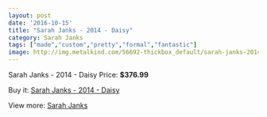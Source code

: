 ```yaml
---
layout: post
date: '2016-10-15'
title: "Sarah Janks - 2014 - Daisy"
category: Sarah Janks
tags: ["made","custom","pretty","formal","fantastic"]
image: http://img.metalkind.com/56692-thickbox_default/sarah-janks-2014-daisy.jpg
---
```

Sarah Janks - 2014 - Daisy
Price: **$376.99**
<a href="https://www.metalkind.com/en/sarah-janks/15331-sarah-janks-2014-daisy.html"><amp-img layout="responsive" width="600" height="600" src="//img.metalkind.com/56692-thickbox_default/sarah-janks-2014-daisy.jpg" alt="Sarah Janks - 2014 - Daisy 0" /></a>
<a href="https://www.metalkind.com/en/sarah-janks/15331-sarah-janks-2014-daisy.html"><amp-img layout="responsive" width="600" height="600" src="//img.metalkind.com/56693-thickbox_default/sarah-janks-2014-daisy.jpg" alt="Sarah Janks - 2014 - Daisy 1" /></a>
<a href="https://www.metalkind.com/en/sarah-janks/15331-sarah-janks-2014-daisy.html"><amp-img layout="responsive" width="600" height="600" src="//img.metalkind.com/56694-thickbox_default/sarah-janks-2014-daisy.jpg" alt="Sarah Janks - 2014 - Daisy 2" /></a>
<a href="https://www.metalkind.com/en/sarah-janks/15331-sarah-janks-2014-daisy.html"><amp-img layout="responsive" width="600" height="600" src="//img.metalkind.com/56695-thickbox_default/sarah-janks-2014-daisy.jpg" alt="Sarah Janks - 2014 - Daisy 3" /></a>
<a href="https://www.metalkind.com/en/sarah-janks/15331-sarah-janks-2014-daisy.html"><amp-img layout="responsive" width="600" height="600" src="//img.metalkind.com/56696-thickbox_default/sarah-janks-2014-daisy.jpg" alt="Sarah Janks - 2014 - Daisy 4" /></a>

Buy it: [Sarah Janks - 2014 - Daisy](https://www.metalkind.com/en/sarah-janks/15331-sarah-janks-2014-daisy.html "Sarah Janks - 2014 - Daisy")

View more: [Sarah Janks](https://www.metalkind.com/en/177-sarah-janks "Sarah Janks")